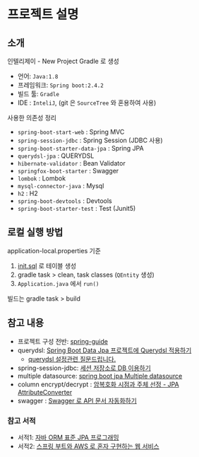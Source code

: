 # 프로젝트 설명

## 소개

인텔리제이 - New Project Gradle 로 생성

- 언어: `Java:1.8`
- 프레임워크: `Spring boot:2.4.2`
- 빌드 툴: `Gradle`
- IDE : `InteliJ`, (git 은 `SourceTree` 와 혼용하여 사용)

사용한 의존성 정리

- `spring-boot-start-web` : Spring MVC
- `spring-session-jdbc` : Spring Session (JDBC 사용)
- `spring-boot-starter-data-jpa` : Spring JPA
- `querydsl-jpa` : QUERYDSL
- `hibernate-validator` : Bean Validator
- `springfox-boot-starter` : Swagger
- `lombok` : Lombok
- `mysql-connector-java` : Mysql
- `h2` : H2
- `spring-boot-devtools` : Devtools
- `spring-boot-starter-test` : Test (Junit5)

## 로컬 실행 방법

application-local.properties 기준

1. [init.sql](./src/main/resources/sql/init.sql) 로 테이블 생성
2. gradle task > clean, task classes (`QEntity` 생성)
3. `Application.java` 에서 `run()`

빌드는 gradle task > build

## 참고 내용

- 프로젝트 구성 전반: [spring-guide](https://github.com/cheese10yun/spring-guide)
- querydsl: [Spring Boot Data Jpa 프로젝트에 Querydsl 적용하기](https://jojoldu.tistory.com/372)
    - [querydsl 설정관련 질문드립니다.](https://www.inflearn.com/questions/23530)
- spring-session-jdbc: [세션 저장소로 DB 이용하기](https://seokr.tistory.com/818)
- multiple datasource: [spring boot jpa Multiple datasource](http://wonwoo.ml/index.php/post/780)
- column encrypt/decrypt : [암복호화 시점과 주체 선정 - JPA AttributeConverter](https://prohannah.tistory.com/82)
- swagger : [Swagger 로 API 문서 자동화하기](https://jojoldu.tistory.com/31) 

### 참고 서적

- 서적1: [자바 ORM 표준 JPA 프로그래밍](http://www.acornpub.co.kr/book/jpa-programmig)
- 서적2: [스프링 부트와 AWS 로 혼자 구현하는 웹 서비스](http://www.yes24.com/Product/Goods/83849117)
